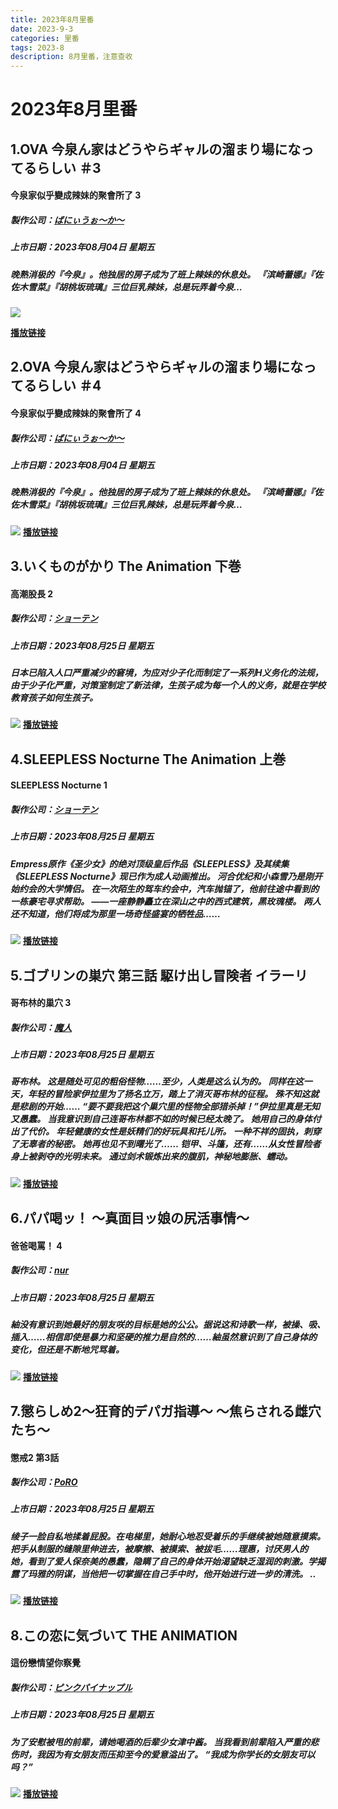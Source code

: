 ```yaml
---
title: 2023年8月里番
date: 2023-9-3
categories: 里番
tags: 2023-8
description: 8月里番，注意查收
---
```


# 2023年8月里番


## 1.OVA 今泉ん家はどうやらギャルの溜まり場になってるらしい ＃3

#### 今泉家似乎變成辣妹的聚會所了 3

##### 製作公司：[ばにぃうぉ～か～](https://hanime1.me/search?genre=裏番&brands[]=ばにぃうぉ～か～)

##### 上市日期：2023年08月04日 星期五

##### 晚熟消极的『今泉』。他独居的房子成为了班上辣妹的休息处。 『滨崎蕾娜』『佐佐木雪菜』『胡桃坂琉璃』三位巨乳辣妹，总是玩弄着今泉…

![](https://cdn.jsdelivr.net/gh/nmyo/pictures@main/newOVA%20%E4%BB%8A%E6%B3%89%E3%82%93%E5%AE%B6%E3%81%AF%E3%81%A9%E3%81%86%E3%82%84%E3%82%89%E3%82%AE%E3%83%A3%E3%83%AB%E3%81%AE%E6%BA%9C%E3%81%BE%E3%82%8A%E5%A0%B4%E3%81%AB%E3%81%AA%E3%81%A3%E3%81%A6%E3%82%8B%E3%82%89%E3%81%97%E3%81%84%20%EF%BC%833%20%5B%E4%B8%AD%E6%96%87%E5%AD%97%E5%B9%95%5D.png)

**[播放链接](https://hanime1.me/watch?v=39810)**

## 2.OVA 今泉ん家はどうやらギャルの溜まり場になってるらしい ＃4

#### 今泉家似乎變成辣妹的聚會所了 4

##### 製作公司：[ばにぃうぉ～か～](https://hanime1.me/search?genre=裏番&brands[]=ばにぃうぉ～か～)

##### 上市日期：2023年08月04日 星期五

##### 晚熟消极的『今泉』。他独居的房子成为了班上辣妹的休息处。 『滨崎蕾娜』『佐佐木雪菜』『胡桃坂琉璃』三位巨乳辣妹，总是玩弄着今泉…

![](https://cdn.jsdelivr.net/gh/nmyo/pictures@main/newOVA%20%E4%BB%8A%E6%B3%89%E3%82%93%E5%AE%B6%E3%81%AF%E3%81%A9%E3%81%86%E3%82%84%E3%82%89%E3%82%AE%E3%83%A3%E3%83%AB%E3%81%AE%E6%BA%9C%E3%81%BE%E3%82%8A%E5%A0%B4%E3%81%AB%E3%81%AA%E3%81%A3%E3%81%A6%E3%82%8B%E3%82%89%E3%81%97%E3%81%84%20%EF%BC%834%20%5B%E4%B8%AD%E6%96%87%E5%AD%97%E5%B9%95%5D.png)
**[播放链接](https://hanime1.me/watch?v=39811)**

## 3.いくものがかり The Animation 下巻

#### 高潮股長 2

##### 製作公司：[ショーテン](https://hanime1.me/search?genre=裏番&brands[]=ショーテン)

##### 上市日期：2023年08月25日 星期五

##### 日本已陷入人口严重减少的窘境，为应对少子化而制定了一系列H义务化的法规，由于少子化严重，对策室制定了新法律，生孩子成为每一个人的义务，就是在学校教育孩子如何生孩子。

![](https://cdn.jsdelivr.net/gh/nmyo/pictures@main/new%E3%81%84%E3%81%8F%E3%82%82%E3%81%AE%E3%81%8C%E3%81%8B%E3%82%8A%20The%20Animation%20%E4%B8%8B%E5%B7%BB%20%5B%E4%B8%AD%E6%96%87%E5%AD%97%E5%B9%95%5D.png)
**[播放链接](https://hanime1.me/watch?v=39542)**

## 4.SLEEPLESS Nocturne The Animation 上巻

#### SLEEPLESS Nocturne 1

##### 製作公司：[ショーテン](https://hanime1.me/search?genre=裏番&brands[]=ショーテン)

##### 上市日期：2023年08月25日 星期五

##### Empress原作《圣少女》的绝对顶级皇后作品《SLEEPLESS》及其续集《SLEEPLESS Nocturne》现已作为成人动画推出。 河合优纪和小森雪乃是刚开始约会的大学情侣。 在一次陌生的驾车约会中，汽车抛锚了，他前往途中看到的一栋豪宅寻求帮助。 ——一座静静矗立在深山之中的西式建筑，黑玫瑰楼。 两人还不知道，他们将成为那里一场奇怪盛宴的牺牲品……

![](https://cdn.jsdelivr.net/gh/nmyo/pictures@main/newSLEEPLESS%20Nocturne%20The%20Animation%20%E4%B8%8A%E5%B7%BB.png)
**[播放链接](https://hanime1.me/watch?v=39853)**

## 5.ゴブリンの巣穴 第三話 駆け出し冒険者 イラーリ

#### 哥布林的巢穴 3

##### 製作公司：[魔人](https://hanime1.me/search?genre=裏番&brands[]=魔人)

##### 上市日期：2023年08月25日 星期五

##### 哥布林。 这是随处可见的粗俗怪物……至少，人类是这么认为的。 同样在这一天，年轻的冒险家伊拉里为了扬名立万，踏上了消灭哥布林的征程。 殊不知这就是悲剧的开始…… “要不要我把这个巢穴里的怪物全部猎杀掉！”伊拉里真是无知又愚蠢。 当我意识到自己连哥布林都不如的时候已经太晚了。 她用自己的身体付出了代价。 年轻健康的女性是妖精们的好玩具和托儿所。 一种不祥的固执，刺穿了无辜者的秘密。 她再也见不到曙光了…… 铠甲、斗篷，还有……从女性冒险者身上被剥夺的光明未来。 通过剑术锻炼出来的腹肌，神秘地膨胀、蠕动。

![](https://cdn.jsdelivr.net/gh/nmyo/pictures@main/new%E3%82%B4%E3%83%96%E3%83%AA%E3%83%B3%E3%81%AE%E5%B7%A3%E7%A9%B4%20%E7%AC%AC%E4%B8%89%E8%A9%B1%20%E9%A7%86%E3%81%91%E5%87%BA%E3%81%97%E5%86%92%E9%99%BA%E8%80%85%20%E3%82%A4%E3%83%A9%E3%83%BC%E3%83%AA%20%5B%E4%B8%AD%E6%96%87%E5%AD%97%E5%B9%95%5D.png)
**[播放链接](https://hanime1.me/watch?v=39854)**

## 6.パパ喝ッ！ ～真面目ッ娘の尻活事情～

#### 爸爸喝罵！ 4

##### 製作公司：[nur](https://hanime1.me/search?genre=裏番&brands[]=nur)

##### 上市日期：2023年08月25日 星期五

##### 紬没有意识到她最好的朋友咲的目标是她的公公。据说这和诗歌一样，被操、吸、插入……相信即使是暴力和坚硬的推力是自然的……紬虽然意识到了自己身体的变化，但还是不断地咒骂着。

![](https://cdn.jsdelivr.net/gh/nmyo/pictures@main/new%E3%83%91%E3%83%91%E5%96%9D%E3%83%83%EF%BC%81%20%EF%BD%9E%E7%9C%9F%E9%9D%A2%E7%9B%AE%E3%83%83%E5%A8%98%E3%81%AE%E5%B0%BB%E6%B4%BB%E4%BA%8B%E6%83%85%EF%BD%9E.png)
**[播放链接](https://hanime1.me/watch?v=39855)**

## 7.懲らしめ2～狂育的デパガ指導～ ～焦らされる雌穴たち～

#### 懲戒2 第3話

##### 製作公司：[PoRO](https://hanime1.me/search?genre=裏番&brands[]=PoRO)

##### 上市日期：2023年08月25日 星期五

##### 绫子一脸自私地揉着屁股。在电梯里，她耐心地忍受着乐的手继续被她随意摸索。把手从制服的缝隙里伸进去，被摩擦、被摸索、被拔毛……理惠，讨厌男人的她，看到了爱人保奈美的愚蠢，隐瞒了自己的身体开始渴望缺乏湿润的刺激。学揭露了玛雅的阴谋，当他把一切掌握在自己手中时，他开始进行进一步的清洗。 ..

![](https://cdn.jsdelivr.net/gh/nmyo/pictures@main/new%E6%87%B2%E3%82%89%E3%81%97%E3%82%812%EF%BD%9E%E7%8B%82%E8%82%B2%E7%9A%84%E3%83%87%E3%83%91%E3%82%AC%E6%8C%87%E5%B0%8E%EF%BD%9E%20%EF%BD%9E%E7%84%A6%E3%82%89%E3%81%95%E3%82%8C%E3%82%8B%E9%9B%8C%E7%A9%B4%E3%81%9F%E3%81%A1%EF%BD%9E%20%5B%E4%B8%AD%E6%96%87%E5%AD%97%E5%B9%95%5D.png)
**[播放链接](https://hanime1.me/watch?v=39856)**

## 8.この恋に気づいて THE ANIMATION

#### 這份戀情望你察覺

##### 製作公司：[ピンクパイナップル](https://hanime1.me/search?genre=裏番&brands[]=ピンクパイナップル)

##### 上市日期：2023年08月25日 星期五

##### 为了安慰被甩的前辈，请她喝酒的后辈少女津中酱。 当我看到前辈陷入严重的悲伤时，我因为有女朋友而压抑至今的爱意溢出了。 “我成为你学长的女朋友可以吗？”

![](https://cdn.jsdelivr.net/gh/nmyo/pictures@main/new%E3%81%93%E3%81%AE%E6%81%8B%E3%81%AB%E6%B0%97%E3%81%A5%E3%81%84%E3%81%A6%20THE%20ANIMATION%20%5B%E4%B8%AD%E6%96%87%E5%AD%97%E5%B9%95%5D.png)
**[播放链接](https://hanime1.me/watch?v=39857)**
